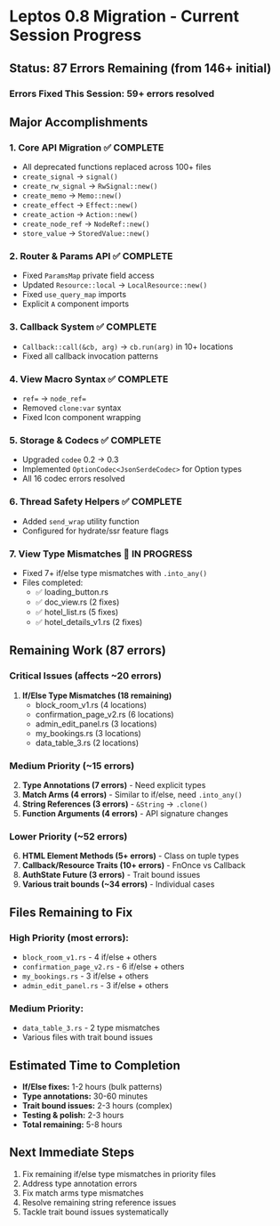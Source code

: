 # Leptos 0.8 Migration - Current Session Progress

## Status: 87 Errors Remaining (from 146+ initial)

### Errors Fixed This Session: 59+ errors resolved

## Major Accomplishments

### 1. Core API Migration ✅ COMPLETE
- All deprecated functions replaced across 100+ files
- `create_signal` → `signal()`
- `create_rw_signal` → `RwSignal::new()`
- `create_memo` → `Memo::new()`
- `create_effect` → `Effect::new()`
- `create_action` → `Action::new()`
- `create_node_ref` → `NodeRef::new()`
- `store_value` → `StoredValue::new()`

### 2. Router & Params API ✅ COMPLETE
- Fixed `ParamsMap` private field access
- Updated `Resource::local` → `LocalResource::new()`
- Fixed `use_query_map` imports
- Explicit `A` component imports

### 3. Callback System ✅ COMPLETE
- `Callback::call(&cb, arg)` → `cb.run(arg)` in 10+ locations
- Fixed all callback invocation patterns

### 4. View Macro Syntax ✅ COMPLETE
- `ref=` → `node_ref=`
- Removed `clone:var` syntax
- Fixed Icon component wrapping

### 5. Storage & Codecs ✅ COMPLETE
- Upgraded `codee` 0.2 → 0.3
- Implemented `OptionCodec<JsonSerdeCodec>` for Option types
- All 16 codec errors resolved

### 6. Thread Safety Helpers ✅ COMPLETE
- Added `send_wrap` utility function
- Configured for hydrate/ssr feature flags

### 7. View Type Mismatches 🔄 IN PROGRESS
- Fixed 7+ if/else type mismatches with `.into_any()`
- Files completed:
  - ✅ loading_button.rs
  - ✅ doc_view.rs (2 fixes)
  - ✅ hotel_list.rs (5 fixes)
  - ✅ hotel_details_v1.rs (2 fixes)

## Remaining Work (87 errors)

### Critical Issues (affects ~20 errors)
1. **If/Else Type Mismatches (18 remaining)**
   - block_room_v1.rs (4 locations)
   - confirmation_page_v2.rs (6 locations)
   - admin_edit_panel.rs (3 locations)
   - my_bookings.rs (3 locations)
   - data_table_3.rs (2 locations)

### Medium Priority (~15 errors)
2. **Type Annotations (7 errors)** - Need explicit types
3. **Match Arms (4 errors)** - Similar to if/else, need `.into_any()`
4. **String References (3 errors)** - `&String` → `.clone()`
5. **Function Arguments (4 errors)** - API signature changes

### Lower Priority (~52 errors)
6. **HTML Element Methods (5+ errors)** - Class on tuple types
7. **Callback/Resource Traits (10+ errors)** - FnOnce vs Callback
8. **AuthState Future (3 errors)** - Trait bound issues
9. **Various trait bounds (~34 errors)** - Individual cases

## Files Remaining to Fix

### High Priority (most errors):
- `block_room_v1.rs` - 4 if/else + others
- `confirmation_page_v2.rs` - 6 if/else + others
- `my_bookings.rs` - 3 if/else + others
- `admin_edit_panel.rs` - 3 if/else + others

### Medium Priority:
- `data_table_3.rs` - 2 type mismatches
- Various files with trait bound issues

## Estimated Time to Completion
- **If/Else fixes:** 1-2 hours (bulk patterns)
- **Type annotations:** 30-60 minutes
- **Trait bound issues:** 2-3 hours (complex)
- **Testing & polish:** 2-3 hours
- **Total remaining:** 5-8 hours

## Next Immediate Steps
1. Fix remaining if/else type mismatches in priority files
2. Address type annotation errors
3. Fix match arms type mismatches
4. Resolve remaining string reference issues
5. Tackle trait bound issues systematically

